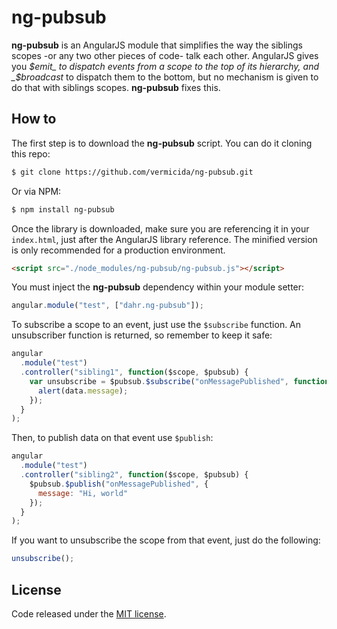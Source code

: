 
# ng-pubsub

**ng-pubsub** is an AngularJS module that simplifies the way the siblings scopes -or any two other pieces of code- talk each other. AngularJS gives you _$emit_ to dispatch events from a scope to the top of its hierarchy, and _$broadcast_ to dispatch them to the bottom, but no mechanism is given to do that with siblings scopes. **ng-pubsub** fixes this.

## How to

The first step is to download the **ng-pubsub** script. You can do it cloning this repo:
```bash
$ git clone https://github.com/vermicida/ng-pubsub.git
```

Or via NPM:
```bash
$ npm install ng-pubsub
```

Once the library is downloaded, make sure you are referencing it in your `index.html`, just after the AngularJS library reference. The minified version is only recommended for a production environment.
```html
<script src="./node_modules/ng-pubsub/ng-pubsub.js"></script>
```

You must inject the **ng-pubsub** dependency within your module setter:
```javascript
angular.module("test", ["dahr.ng-pubsub"]);
```

To subscribe a scope to an event, just use the `$subscribe` function. An unsubscriber function is returned, so remember to keep it safe:
```javascript
angular
  .module("test")
  .controller("sibling1", function($scope, $pubsub) {
    var unsubscribe = $pubsub.$subscribe("onMessagePublished", function(data) {
      alert(data.message);
    });
  }
);
```

Then, to publish data on that event use `$publish`:
```javascript
angular
  .module("test")
  .controller("sibling2", function($scope, $pubsub) {
    $pubsub.$publish("onMessagePublished", {
      message: "Hi, world"
    });
  }
);
```

If you want to unsubscribe the scope from that event, just do the following:
```javascript
unsubscribe();
```

## License

Code released under the [MIT license](./LICENSE).
